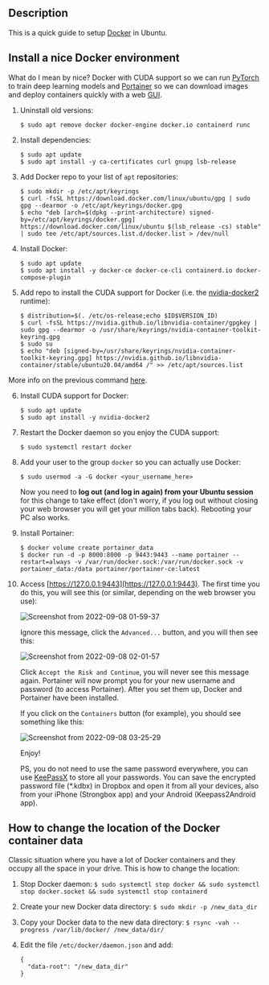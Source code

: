 Description
-----------

This is a quick guide to setup [Docker](https://www.docker.com) in Ubuntu.


Install a nice Docker environment
---------------------------------

What do I mean by nice? Docker with CUDA support so we can run [PyTorch](https://pytorch.org/get-started/locally) to train deep learning models and [Portainer](https://www.portainer.io) so we can download images and deploy containers quickly with a web [GUI](https://en.wikipedia.org/wiki/Graphical_user_interface).

1. Uninstall old versions:
    ```
    $ sudo apt remove docker docker-engine docker.io containerd runc
    ```
    
2. Install dependencies:
    ```
    $ sudo apt update
    $ sudo apt install -y ca-certificates curl gnupg lsb-release
    ```
3. Add Docker repo to your list of `apt` repositories:
    ```
    $ sudo mkdir -p /etc/apt/keyrings
    $ curl -fsSL https://download.docker.com/linux/ubuntu/gpg | sudo gpg --dearmor -o /etc/apt/keyrings/docker.gpg
    $ echo "deb [arch=$(dpkg --print-architecture) signed-by=/etc/apt/keyrings/docker.gpg] https://download.docker.com/linux/ubuntu $(lsb_release -cs) stable" | sudo tee /etc/apt/sources.list.d/docker.list > /dev/null
    ```
    
4. Install Docker:
    ```
    $ sudo apt update
    $ sudo apt install -y docker-ce docker-ce-cli containerd.io docker-compose-plugin
    ```

5. Add repo to install the CUDA support for Docker (i.e. the [nvidia-docker2](https://docs.nvidia.com/datacenter/cloud-native/container-toolkit/overview.html) runtime):
    ```
    $ distribution=$(. /etc/os-release;echo $ID$VERSION_ID)
    $ curl -fsSL https://nvidia.github.io/libnvidia-container/gpgkey | sudo gpg --dearmor -o /usr/share/keyrings/nvidia-container-toolkit-keyring.gpg
    $ sudo su
    $ echo "deb [signed-by=/usr/share/keyrings/nvidia-container-toolkit-keyring.gpg] https://nvidia.github.io/libnvidia-container/stable/ubuntu20.04/amd64 /" >> /etc/apt/sources.list
    ```
<!--
     $ curl -s -L https://nvidia.github.io/libnvidia-container/$distribution/libnvidia-container.list | sed 's#deb https://#deb [signed-by=/usr/share/keyrings/nvidia-container-toolkit-keyring.gpg] https://#g' | sudo tee /etc/apt/sources.list.d/nvidia-container-toolkit.list
-->

More info on the previous command [here](https://nvidia.github.io/libnvidia-container).

6. Install CUDA support for Docker:
    ```
    $ sudo apt update
    $ sudo apt install -y nvidia-docker2
    ```

7. Restart the Docker daemon so you enjoy the CUDA support:
    ```
    $ sudo systemctl restart docker
    ```
    
8. Add your user to the group `docker` so you can actually use Docker:
    ```
    $ sudo usermod -a -G docker <your_username_here>
    ```
    Now you need to **log out (and log in again) from your Ubuntu session** for this change to take effect (don't worry, if you log out without closing your web browser you will get your million tabs back). Rebooting your PC also works.
    
9. Install Portainer:
    ```
    $ docker volume create portainer_data
    $ docker run -d -p 8000:8000 -p 9443:9443 --name portainer --restart=always -v /var/run/docker.sock:/var/run/docker.sock -v portainer_data:/data portainer/portainer-ce:latest
    ```

10. Access [https://127.0.0.1:9443](https://127.0.0.1:9443). The first time you do this, you will see this (or similar, depending on the web browser you use):
    
    ![Screenshot from 2022-09-08 01-59-37](https://user-images.githubusercontent.com/3996630/189010590-6a92f7e0-c661-4750-b534-c7bd272e352f.png)
    
    Ignore this message, click the `Advanced...` button, and you will then see this:
    
    ![Screenshot from 2022-09-08 02-01-57](https://user-images.githubusercontent.com/3996630/189010757-8e6c0838-5c84-4359-adb9-746037acd8a3.png)
    
    Click `Accept the Risk and Continue`, you will never see this message again. Portainer will now prompt you for your new username and password (to access Portainer). After you set them up, Docker and Portainer have been installed. 
    
    If you click on the `Containers` button (for example), you should see something like this:
    
    ![Screenshot from 2022-09-08 03-25-29](https://user-images.githubusercontent.com/3996630/189019774-d1d91794-8be2-4aee-b473-6982d8804ee5.png)

    Enjoy!
    
    PS, you do not need to use the same password everywhere, you can use [KeePassX](https://www.keepassx.org) to store all your passwords. You can save the encrypted password file (\*.kdbx) in Dropbox and open it from all your devices, also from your iPhone (Strongbox app) and your Android (Keepass2Android app).


How to change the location of the Docker container data
-------------------------------------------------------

Classic situation where you have a lot of Docker containers and they occupy all the space in your drive. This is how to change the location:

1. Stop Docker daemon: `$ sudo systemctl stop docker && sudo systemctl stop docker.socket && sudo systemctl stop containerd`
2. Create your new Docker data directory: `$ sudo mkdir -p /new_data_dir`
3. Copy your Docker data to the new data directory: `$ rsync -vah --progress /var/lib/docker/ /new_data/dir/`
4. Edit the file `/etc/docker/daemon.json` and add:

   ```
   {
     "data-root": "/new_data_dir"
   }
   ```

